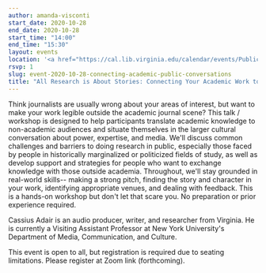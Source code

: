 ```yaml
---
author: amanda-visconti
start_date: 2020-10-28
end_date: 2020-10-28
start_time: "14:00"
end_time: "15:30"
layout: events
location: '<a href="https://cal.lib.virginia.edu/calendar/events/PublicConversations">Register for Zoom Link</a>'
rsvp: 1
slug: event-2020-10-28-connecting-academic-public-conversations
title: "All Research is About Stories: Connecting Your Academic Work to Public Conversations"
---
```

Think journalists are usually wrong about your areas of interest, but want to make your work legible outside the academic journal scene? This talk / workshop is designed to help participants translate academic knowledge to non-academic audiences and situate themselves in the larger cultural conversation about power, expertise, and media. We'll discuss common challenges and barriers to doing research in public, especially those faced by people in historically marginalized or politicized fields of study, as well as develop support and strategies for people who want to exchange knowledge with those outside academia. Throughout, we'll stay grounded in real-world skills-- making a strong pitch, finding the story and character in your work, identifying appropriate venues, and dealing with feedback. This is a hands-on workshop but don't let that scare you. No preparation or prior experience required.

Cassius Adair is an audio producer, writer, and researcher from Virginia. He is currently a Visiting Assistant Professor at New York University's Department of Media, Communication, and Culture.

This event is open to all, but registration is required due to seating limitations. Please register at Zoom link (forthcoming).